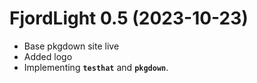# FjordLight 0.5 (2023-10-23)

* Base pkgdown site live
* Added logo
* Implementing __`testhat`__ and __`pkgdown`__.
